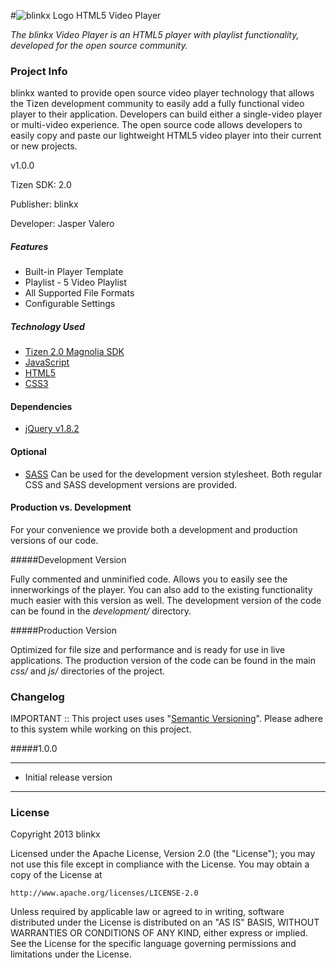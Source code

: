 #![blinkx Logo](http://cdn.blinkx.com/images/blinkx4/images/blinkx_logo_grey.png) HTML5 Video Player

*The blinkx Video Player is an HTML5 player with playlist functionality, developed for the open source community.*

### Project Info

blinkx wanted to provide open source video player technology that allows the Tizen development community to easily add a fully functional video player to their application. Developers can build either a single-video player or multi-video experience. The open source code allows developers to easily copy and paste our lightweight HTML5 video player into their current or new projects.

v1.0.0

Tizen SDK: 2.0

Publisher: blinkx

Developer: Jasper Valero

##### Features

* Built-in Player Template
* Playlist - 5 Video Playlist
* All Supported File Formats
* Configurable Settings

##### Technology Used

* [Tizen 2.0 Magnolia SDK](http://developer.tizen.org)
* [JavaScript](https://developer.mozilla.org/en-US/docs/JavaScript)
* [HTML5](http://dev.w3.org/html5/html-author/)
* [CSS3](http://www.css3.info/)

#### Dependencies

* [jQuery v1.8.2](http://jquery.com/)

#### Optional

* [SASS](http://sass-lang.com/) Can be used for the development version stylesheet. Both regular CSS and SASS development versions are provided.


#### Production vs. Development

For your convenience we provide both a development and production versions of our code. 

#####Development Version

Fully commented and unminified code. Allows you to easily see the innerworkings of the player. You can also add to the existing functionality much easier with this version as well. The development version of the code can be found in the *development/* directory.

#####Production Version
 
Optimized for file size and performance and is ready for use in live applications. The production version of the code can be found in the main *css/* and *js/* directories of the project.


### Changelog

IMPORTANT :: This project uses uses "[Semantic Versioning](http://semver.org)". Please adhere to this system while working on this project.

#####1.0.0

---

* Initial release version

---

### License

Copyright 2013 blinkx

Licensed under the Apache License, Version 2.0 (the "License"); you may not use this file except in compliance with the License. You may obtain a copy of the License at


	http://www.apache.org/licenses/LICENSE-2.0


Unless required by applicable law or agreed to in writing, software distributed under the License is distributed on an "AS IS" BASIS, WITHOUT WARRANTIES OR CONDITIONS OF ANY KIND, either express or implied. See the License for the specific language governing permissions and limitations under the License.